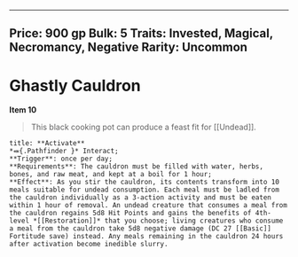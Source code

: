 
---
Price: 900 gp
Bulk: 5
Traits: Invested, Magical, Necromancy, Negative
Rarity: Uncommon
---

# Ghastly Cauldron

**Item 10**

> This black cooking pot can produce a feast fit for [[Undead]].

```ad-embed-ability
title: **Activate**
*⬽{.Pathfinder }* Interact; 
**Trigger**: once per day;
**Requirements**: The cauldron must be filled with water, herbs, bones, and raw meat, and kept at a boil for 1 hour;
**Effect**: As you stir the cauldron, its contents transform into 10 meals suitable for undead consumption. Each meal must be ladled from the cauldron individually as a 3-action activity and must be eaten within 1 hour of removal. An undead creature that consumes a meal from the cauldron regains 5d8 Hit Points and gains the benefits of 4th-level *[[Restoration]]* that you choose; living creatures who consume a meal from the cauldron take 5d8 negative damage (DC 27 [[Basic]] Fortitude save) instead. Any meals remaining in the cauldron 24 hours after activation become inedible slurry.

```
